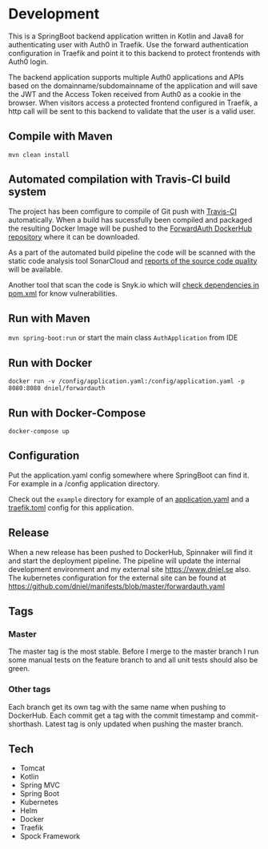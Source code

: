 # Development
This is a SpringBoot backend application written in Kotlin and Java8 for
authenticating user with Auth0 in Traefik. Use the forward
authentication configuration in Traefik and point it to this backend to
protect frontends with Auth0 login.

The backend application supports multiple Auth0 applications and APIs
based on the domainname/subdomainname of the application and will save
the JWT and the Access Token received from Auth0 as a cookie in the
browser. When visitors access a protected frontend configured in
Traefik, a http call will be sent to this backend to validate that the
user is a valid user.

## Compile with Maven
`mvn clean install`

## Automated compilation with Travis-CI build system
The project has been comfigure to compile of Git push with [Travis-CI](https://travis-ci.com/dniel/traefik-forward-auth0)
automatically. When a build has sucessfully been compiled and packaged the resulting
Docker Image will be pushed to the [ForwardAuth DockerHub repository](https://hub.docker.com/r/dniel/forwardauth/) where it can be downloaded.

As a part of the automated build pipeline the code will be scanned with the static code analysis tool SonarCloud 
and [reports of the source code quality](https://sonarcloud.io/dashboard?id=dniel_traefik-forward-auth0) will be available.

Another tool that scan the code is Snyk.io which will 
[check dependencies in pom.xml](https://app.snyk.io/org/dniel/project/d49e200c-e638-4e45-b909-9bedc608c90d) for know vulnerabilities.


## Run with Maven
`mvn spring-boot:run` or start the main class `AuthApplication` from IDE

## Run with Docker
`docker run -v /config/application.yaml:/config/application.yaml -p 8080:8080 dniel/forwardauth`

## Run with Docker-Compose
`docker-compose up`

## Configuration
Put the application.yaml config somewhere where SpringBoot can find it. 
For example in a /config application directory.

Check out the `example` directory for example of an [application.yaml](/example/application.yaml) and a 
[traefik.toml](/example/traefik.toml) config for this application.

## Release
When a new release has been pushed to DockerHub, Spinnaker will find it and start the deployment pipeline.
The pipeline will update the internal development environment and my external site https://www.dniel.se 
also. The kubernetes configuration for the external site can be found at https://github.com/dniel/manifests/blob/master/forwardauth.yaml

## Tags
### Master
The master tag is the most stable. Before I merge to the master branch I run some manual tests on the feature branch to
and all unit tests should also be green. 

### Other tags
Each branch get its own tag with the same name when pushing to DockerHub.
Each commit get a tag with the commit timestamp and commit-shorthash.
Latest tag is only updated when pushing the master branch.

## Tech
- Tomcat
- Kotlin
- Spring MVC
- Spring Boot
- Kubernetes
- Helm
- Docker
- Traefik
- Spock Framework

